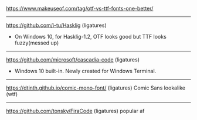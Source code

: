 
https://www.makeuseof.com/tag/otf-vs-ttf-fonts-one-better/

---

https://github.com/i-tu/Hasklig (ligatures)
- On Windows 10, for Hasklig-1.2, OTF looks good but TTF looks fuzzy(messed up)

---

https://github.com/microsoft/cascadia-code (ligatures)
- Windows 10 built-in. Newly created for Windows Terminal.

---

https://dtinth.github.io/comic-mono-font/ (ligatures)
Comic Sans lookalike (wtf)

---

https://github.com/tonsky/FiraCode (ligatures)
popular af